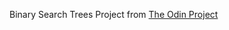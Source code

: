 Binary Search Trees Project from [The Odin Project](https://www.theodinproject.com/lessons/data-structures-and-algorithms)


